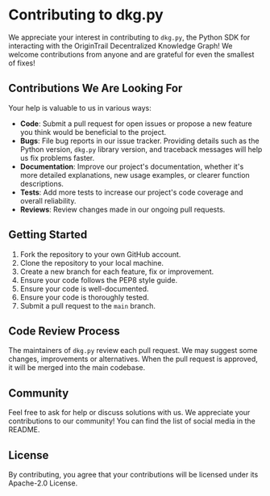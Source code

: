 # Contributing to dkg.py

We appreciate your interest in contributing to `dkg.py`, the Python SDK for interacting with the OriginTrail Decentralized Knowledge Graph! We welcome contributions from anyone and are grateful for even the smallest of fixes!

## Contributions We Are Looking For

Your help is valuable to us in various ways:

- **Code**: Submit a pull request for open issues or propose a new feature you think would be beneficial to the project.
- **Bugs**: File bug reports in our issue tracker. Providing details such as the Python version, `dkg.py` library version, and traceback messages will help us fix problems faster.
- **Documentation**: Improve our project's documentation, whether it's more detailed explanations, new usage examples, or clearer function descriptions.
- **Tests**: Add more tests to increase our project's code coverage and overall reliability.
- **Reviews**: Review changes made in our ongoing pull requests.

## Getting Started

1. Fork the repository to your own GitHub account.
2. Clone the repository to your local machine.
3. Create a new branch for each feature, fix or improvement.
4. Ensure your code follows the PEP8 style guide.
5. Ensure your code is well-documented.
6. Ensure your code is thoroughly tested.
7. Submit a pull request to the `main` branch.

## Code Review Process

The maintainers of `dkg.py` review each pull request. We may suggest some changes, improvements or alternatives. When the pull request is approved, it will be merged into the main codebase.

## Community

Feel free to ask for help or discuss solutions with us. We appreciate your contributions to our community! You can find the list of social media in the README.

## License

By contributing, you agree that your contributions will be licensed under its Apache-2.0 License.
